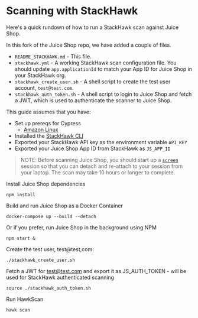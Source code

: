 # Scanning with StackHawk

Here's a quick rundown of how to run a StackHawk scan against Juice Shop.

In this fork of the Juice Shop repo, we have added a couple of files.
 * `README_STACKHAWK.md` - This file.
 * `stackhawk.yml` - A working StackHawk scan configuration file. You should update `app.applicationId` to match your App ID for Juice Shop in your StackHawk org.
 * `stackhawk_create_user.sh` - A shell script to create the test user account, `test@test.com`.
 * `stackhawk_auth_token.sh` - A shell script to login to Juice Shop and fetch a JWT, which is used to authenticate the scanner to Juice Shop.

This guide assumes that you have:
 * Set up prereqs for Cypress
   * [Amazon Linux](README_AMAZON_LINUX.md)
 * Installed the [StackHawk CLI](https://docs.stackhawk.com/stackhawk-cli/)
 * Exported your StackHawk API key as the environment variable `API_KEY`
 * Exported your Juice Shop App ID from StackHawk as `JS_APP_ID`

> NOTE: Before scanning Juice Shop, you should start up a [`screen`](https://www.baeldung.com/linux/screen-command) session so that you can detach and re-attach to your session from your laptop. The scan may take 10 hours or longer to complete.

Install Juice Shop dependencies
```shell
npm install
```

Build and run Juice Shop as a Docker Container
```shell
docker-compose up --build --detach
```

Or if you prefer, run Juice Shop in the background using NPM
```shell
npm start &
```

Create the test user, test@test,com:
```shell
./stackhawk_create_user.sh
```

Fetch a JWT for test@test.com and export it as JS_AUTH_TOKEN - will be used for StackHawk authenticated scanning
```shell
source ./stackhawk_auth_token.sh
```

Run HawkScan
```shell
hawk scan
```
